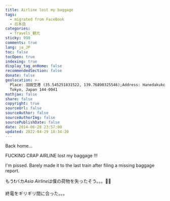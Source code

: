 ```yaml
---
title: Airline lost my baggage
tags:
  - migrated from FaceBook
  - 日本語
categories:
  - Travels_観光
sticky: 999
comments: true
lang: ja_JP
toc: false
tocOpen: true
indexing: true
display_tag_onHome: false
recommendedSection: false
donate: false
geolocation: >-
  Place: 羽田空港 (35.545251831522, 139.76890325546);Address: Hanedakuko, Ota-ku,
  Tokyo, Japan 144-0041
mathjax: false
share: false
copyright: true
sourceUrl: false
sourceAuthor: false
sourceAuthorImg: false
sourcePublishDate: false
date: 2014-06-28 23:57:00
updated: 2022-04-29 18:34:20
---
```

Back home...

FUCKING CRAP AIRLINE lost my baggage !!!

I'm pissed. Barely made it to the last train after filing a missing baggage report. 

もう❗️バカ*Asia Airline*は僕の荷物を失ったそう。。。👿👿

終電をギリギリ間に合った。。。
